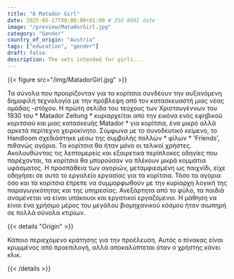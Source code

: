 ```yaml
---
title: "A Matador Girl"
date: 2025-05-17T00:00:00+01:00 # ISO 8601 date
image: "/preview/MatadorGirl.jpg"
category: "Gender"
country_of_origin: "Austria"
tags: ["education", "gender"]
draft: false
description: The sets intended for girls...
---
```




{{< figure src="/img/MatadorGirl.jpg" >}}

Τα σύνολα που προορίζονταν για τα κορίτσια συνδέουν την αυξανόμενη δημοφιλή τεχνολογία με την πρόβλεψη από τον κατασκευαστή μιας νέας ομάδας -στόχου. Η πρώτη σελίδα του τεύχους των Χριστουγέννων του 1930 του * Matador Zeitung * κυριαρχείται από την εικόνα ενός εφηβικού κοριτσιού και μιας κατασκευής Matador * για κορίτσια, ένα μικρό αλλά αρκετά περίτεχνο χειροκίνητο. Σύμφωνα με το συνοδευτικό κείμενο, το Handloom σχεδιάστηκε μέσω της συμβολής πολλών * φίλων * 'Friends', πιθανώς αγόρια. Τα κορίτσια θα ήταν μόνο οι τελικοί χρήστες. Ακολουθώντας τις λεπτομερείς και εξαιρετικά περίπλοκες οδηγίες που παρέχονται, τα κορίτσια θα μπορούσαν να πλέκουν μικρά κομμάτια υφάσματος. Η προσπάθεια των αγοριών, μεταμφιεσμένη ως παιχνίδι, είχε οδηγήσει σε αυτό το εργαλείο εργασίας για τα κορίτσια. Τόσο τα αγόρια όσο και τα κορίτσια έπρεπε να συμμορφωθούν με την κυρίαρχη λογική της παραγωγικότητας και της υπηρεσίας. Ανεξάρτητα από το φύλο, τα παιδιά αναμένεται να είναι υπάκουοι και εργατικοί εργαζόμενοι. Η μάθηση να είναι ένα χρήσιμο μέρος του μεγάλου βιομηχανικού κόσμου ήταν σιωπηρή σε πολλά σύνολα κτιρίων.

{{< details "Origin" >}}

Κάποιο περιεχόμενο κράτησης για την προέλευση. Αυτός ο πίνακας είναι κρυμμένος από προεπιλογή, αλλά αποκαλύπτεται όταν ο χρήστης κάνει κλικ.

{{< /details >}}

